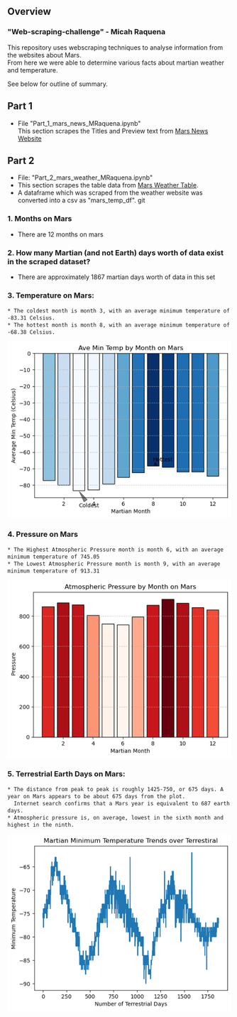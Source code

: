 ## Overview
### "Web-scraping-challenge" - Micah Raquena

This repository uses webscraping techniques to analyse information from the websites about Mars.   
From here we were able to determine various facts about martian weather and temperature.

See below for outline of summary. 


## Part 1
- File  "Part_1_mars_news_MRaquena.ipynb"  
This section scrapes the Titles and Preview text from [Mars News Website](https://static.bc-edx.com/data/web/mars_news/index.html) 
 

## Part 2
- File: "Part_2_mars_weather_MRaquena.ipynb"  
- This section scrapes the table data from  [Mars Weather Table](https://static.bc-edx.com/data/web/mars_facts/temperature.html).
- A dataframe which was scraped from the weather website was converted into a csv as "mars_temp_df". git 

### 1. Months on Mars
* There are 12 months on mars
  
### 2. How many Martian (and not Earth) days worth of data exist in the scraped dataset?
*  There are approximately 1867 martian days worth of data in this set
  
### 3. Temperature on Mars:
    * The coldest month is month 3, with an average minimum temperature of -83.31 Celsius.
    * The hottest month is month 8, with an average minimum temperature of -68.38 Celsius.

![Alt text](<Chart_Output/Average Min Temperature By month.png>)


### 4. Pressure on Mars
    * The Highest Atmospheric Pressure month is month 6, with an average minimum temperature of 745.05
    * The Lowest Atmospheric Pressure month is month 9, with an average minimum temperature of 913.31  
      
    

![Alt text](<Chart_Output/Atmospheric Pressure.png>)

      
### 5. Terrestrial Earth Days on Mars:
    * The distance from peak to peak is roughly 1425-750, or 675 days. A year on Mars appears to be about 675 days from the plot. 
      Internet search confirms that a Mars year is equivalent to 687 earth days.
    * Atmospheric pressure is, on average, lowest in the sixth month and highest in the ninth.

![Alt text](<Chart_Output/daily temp peaks.png>)